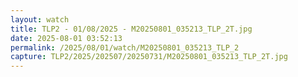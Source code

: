 ```yaml
---
layout: watch
title: TLP2 - 01/08/2025 - M20250801_035213_TLP_2T.jpg
date: 2025-08-01 03:52:13
permalink: /2025/08/01/watch/M20250801_035213_TLP_2
capture: TLP2/2025/202507/20250731/M20250801_035213_TLP_2T.jpg
---
```


